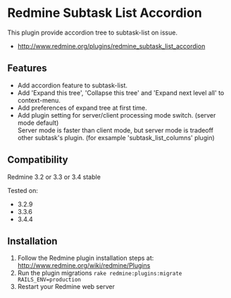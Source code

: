 # Redmine Subtask List Accordion

This plugin provide accordion tree to subtask-list on issue.

* http://www.redmine.org/plugins/redmine_subtask_list_accordion

## Features

* Add accordion feature to subtask-list.
* Add 'Expand this tree', 'Collapse this tree' and 'Expand next level all' to context-menu.
* Add preferences of expand tree at first time.
* Add plugin setting for server/client processing mode switch. (server mode default)  
Server mode is faster than client mode, but server mode is tradeoff other subtask's plugin. (for exsample 'subtask_list_columns' plugin)

## Compatibility

Redmine 3.2 or 3.3 or 3.4 stable

Tested on:
* 3.2.9
* 3.3.6
* 3.4.4

## Installation

1. Follow the Redmine plugin installation steps at: http://www.redmine.org/wiki/redmine/Plugins
2. Run the plugin migrations `rake redmine:plugins:migrate RAILS_ENV=production`
3. Restart your Redmine web server
